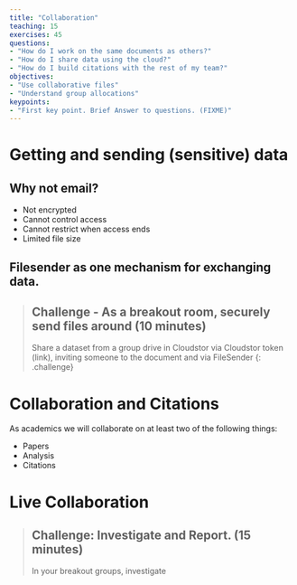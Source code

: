```yaml
---
title: "Collaboration"
teaching: 15
exercises: 45
questions:
- "How do I work on the same documents as others?"
- "How do I share data using the cloud?"
- "How do I build citations with the rest of my team?"
objectives:
- "Use collaborative files"
- "Understand group allocations"
keypoints:
- "First key point. Brief Answer to questions. (FIXME)"
---
```


# Getting and sending (sensitive) data

## Why not email?

* Not encrypted
* Cannot control access
* Cannot restrict when access ends
* Limited file size

## Filesender as one mechanism for exchanging data.

> ## Challenge - As a breakout room, securely send files around (10 minutes)
>
> Share a dataset from a group drive in Cloudstor via Cloudstor token (link), inviting someone to the document and via FileSender
{: .challenge}


# Collaboration and Citations

As academics we will collaborate on at least two of the following things:

* Papers
* Analysis
* Citations

# Live Collaboration

> ## Challenge: Investigate and Report. (15 minutes)
>
> In your breakout groups, investigate